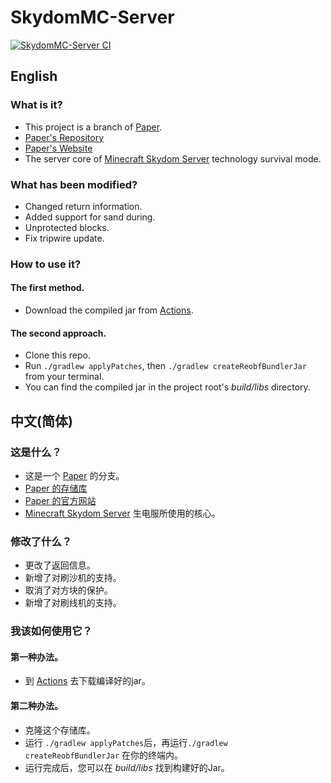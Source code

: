 # SkydomMC-Server

[![SkydomMC-Server CI](https://github.com/SkydomGroup/SkydomMC-Server/actions/workflows/build.yml/badge.svg)](https://github.com/SkydomGroup/SkydomMC-Server/actions/workflows/build.yml/)

## English

### What is it?

* This project is a branch of [Paper](https://PaperMc.io/).
* [Paper's Repository](https://github.com/PaperMC/Paper/)
* [Paper's Website](https://PaperMc.io/)
* The server core of [Minecraft Skydom Server](https://www.Skydom.org/) technology survival mode.

### What has been modified?

* Changed return information.
* Added support for sand during.
* Unprotected blocks.
* Fix tripwire update.

### How to use it?

#### The first method.
* Download the compiled jar from [Actions](https://github.com/SkydomGroup/SkydomMC-Server/actions/workflows/build.yml).

#### The second approach.
* Clone this repo.
* Run `./gradlew applyPatches`, then `./gradlew createReobfBundlerJar` from your terminal.
* You can find the compiled jar in the project root's *build/libs* directory.


## 中文(简体)

### 这是什么？

* 这是一个 [Paper](https://github.com/PaperMC/Paper/) 的分支。
* [Paper 的存储库](https://github.com/PaperMC/Paper/)
* [Paper 的官方网站](https://PaperMc.io/)
* [Minecraft Skydom Server](https://www.Skydom.org/) 生电服所使用的核心。

### 修改了什么？

* 更改了返回信息。
* 新增了对刷沙机的支持。
* 取消了对方块的保护。
* 新增了对刷线机的支持。

### 我该如何使用它？

#### 第一种办法。
* 到 [Actions](https://github.com/SkydomGroup/SkydomMC-Server/actions/workflows/build.yml) 去下载编译好的jar。

#### 第二种办法。
* 克隆这个存储库。
* 运行 `./gradlew applyPatches`后，再运行`./gradlew createReobfBundlerJar` 在你的终端内。
* 运行完成后，您可以在 *build/libs* 找到构建好的Jar。